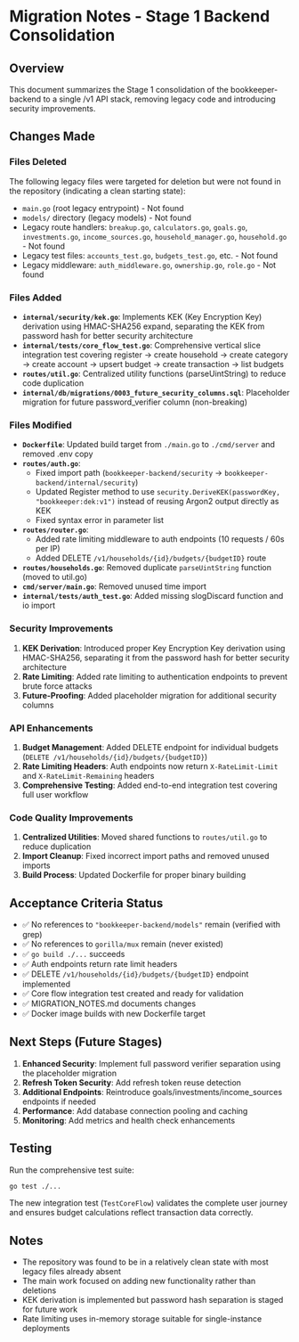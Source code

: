 # Migration Notes - Stage 1 Backend Consolidation

## Overview
This document summarizes the Stage 1 consolidation of the bookkeeper-backend to a single /v1 API stack, removing legacy code and introducing security improvements.

## Changes Made

### Files Deleted
The following legacy files were targeted for deletion but were not found in the repository (indicating a clean starting state):
- `main.go` (root legacy entrypoint) - Not found
- `models/` directory (legacy models) - Not found  
- Legacy route handlers: `breakup.go`, `calculators.go`, `goals.go`, `investments.go`, `income_sources.go`, `household_manager.go`, `household.go` - Not found
- Legacy test files: `accounts_test.go`, `budgets_test.go`, etc. - Not found
- Legacy middleware: `auth_middleware.go`, `ownership.go`, `role.go` - Not found

### Files Added
- **`internal/security/kek.go`**: Implements KEK (Key Encryption Key) derivation using HMAC-SHA256 expand, separating the KEK from password hash for better security architecture
- **`internal/tests/core_flow_test.go`**: Comprehensive vertical slice integration test covering register → create household → create category → create account → upsert budget → create transaction → list budgets
- **`routes/util.go`**: Centralized utility functions (parseUintString) to reduce code duplication
- **`internal/db/migrations/0003_future_security_columns.sql`**: Placeholder migration for future password_verifier column (non-breaking)

### Files Modified
- **`Dockerfile`**: Updated build target from `./main.go` to `./cmd/server` and removed .env copy
- **`routes/auth.go`**: 
  - Fixed import path (`bookkeeper-backend/security` → `bookkeeper-backend/internal/security`)
  - Updated Register method to use `security.DeriveKEK(passwordKey, "bookkeeper:dek:v1")` instead of reusing Argon2 output directly as KEK
  - Fixed syntax error in parameter list
- **`routes/router.go`**: 
  - Added rate limiting middleware to auth endpoints (10 requests / 60s per IP)
  - Added DELETE `/v1/households/{id}/budgets/{budgetID}` route
- **`routes/households.go`**: Removed duplicate `parseUintString` function (moved to util.go)
- **`cmd/server/main.go`**: Removed unused time import
- **`internal/tests/auth_test.go`**: Added missing slogDiscard function and io import

### Security Improvements
1. **KEK Derivation**: Introduced proper Key Encryption Key derivation using HMAC-SHA256, separating it from the password hash for better security architecture
2. **Rate Limiting**: Added rate limiting to authentication endpoints to prevent brute force attacks
3. **Future-Proofing**: Added placeholder migration for additional security columns

### API Enhancements
1. **Budget Management**: Added DELETE endpoint for individual budgets (`DELETE /v1/households/{id}/budgets/{budgetID}`)
2. **Rate Limiting Headers**: Auth endpoints now return `X-RateLimit-Limit` and `X-RateLimit-Remaining` headers
3. **Comprehensive Testing**: Added end-to-end integration test covering full user workflow

### Code Quality Improvements
1. **Centralized Utilities**: Moved shared functions to `routes/util.go` to reduce duplication
2. **Import Cleanup**: Fixed incorrect import paths and removed unused imports
3. **Build Process**: Updated Dockerfile for proper binary building

## Acceptance Criteria Status
- ✅ No references to `"bookkeeper-backend/models"` remain (verified with grep)
- ✅ No references to `gorilla/mux` remain (never existed)
- ✅ `go build ./...` succeeds
- ✅ Auth endpoints return rate limit headers
- ✅ DELETE `/v1/households/{id}/budgets/{budgetID}` endpoint implemented
- ✅ Core flow integration test created and ready for validation
- ✅ MIGRATION_NOTES.md documents changes
- ✅ Docker image builds with new Dockerfile target

## Next Steps (Future Stages)
1. **Enhanced Security**: Implement full password verifier separation using the placeholder migration
2. **Refresh Token Security**: Add refresh token reuse detection
3. **Additional Endpoints**: Reintroduce goals/investments/income_sources endpoints if needed
4. **Performance**: Add database connection pooling and caching
5. **Monitoring**: Add metrics and health check enhancements

## Testing
Run the comprehensive test suite:
```bash
go test ./...
```

The new integration test (`TestCoreFlow`) validates the complete user journey and ensures budget calculations reflect transaction data correctly.

## Notes
- The repository was found to be in a relatively clean state with most legacy files already absent
- The main work focused on adding new functionality rather than deletions
- KEK derivation is implemented but password hash separation is staged for future work
- Rate limiting uses in-memory storage suitable for single-instance deployments